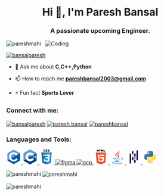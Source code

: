 <h1 align="center">Hi 👋, I'm Paresh Bansal</h1>
<h3 align="center">A passionate upcoming Engineer.</h3>
<img align="right" alt="Coding" width="400" src="https://in.pinterest.com/pin/311381761734186207/">

<p align="left"> <img src="https://komarev.com/ghpvc/?username=pareshmahi&label=Profile%20views&color=0e75b6&style=flat" alt="pareshmahi" /> </p>

<p align="left"> <a href="https://twitter.com/bansalparesh" target="blank"><img src="https://img.shields.io/twitter/follow/bansalparesh?logo=twitter&style=for-the-badge" alt="bansalparesh" /></a> </p>

- 💬 Ask me about **C,C++,Python**

- 📫 How to reach me **pareshbansal2003@gmail.com**

- ⚡ Fun fact **Sports Lover**

<h3 align="left">Connect with me:</h3>
<p align="left">
<a href="https://twitter.com/bansalparesh" target="blank"><img align="center" src="https://raw.githubusercontent.com/rahuldkjain/github-profile-readme-generator/master/src/images/icons/Social/twitter.svg" alt="bansalparesh" height="30" width="40" /></a>
<a href="https://linkedin.com/in/[paresh-bansal]" target="blank"><img align="center" src="https://raw.githubusercontent.com/rahuldkjain/github-profile-readme-generator/master/src/images/icons/Social/linked-in-alt.svg" alt="paresh bansal" height="30" width="40" /></a>
<a href="https://instagram.com/pareshbansal" target="blank"><img align="center" src="https://raw.githubusercontent.com/rahuldkjain/github-profile-readme-generator/master/src/images/icons/Social/instagram.svg" alt="pareshbansal" height="30" width="40" /></a>
</p>

<h3 align="left">Languages and Tools:</h3>
<p align="left"> <a href="https://www.cprogramming.com/" target="_blank" rel="noreferrer"> <img src="https://raw.githubusercontent.com/devicons/devicon/master/icons/c/c-original.svg" alt="c" width="40" height="40"/> </a> <a href="https://www.w3schools.com/cpp/" target="_blank" rel="noreferrer"> <img src="https://raw.githubusercontent.com/devicons/devicon/master/icons/cplusplus/cplusplus-original.svg" alt="cplusplus" width="40" height="40"/> </a> <a href="https://www.w3schools.com/css/" target="_blank" rel="noreferrer"> <img src="https://raw.githubusercontent.com/devicons/devicon/master/icons/css3/css3-original-wordmark.svg" alt="css3" width="40" height="40"/> </a> <a href="https://www.figma.com/" target="_blank" rel="noreferrer"> <img src="https://www.vectorlogo.zone/logos/figma/figma-icon.svg" alt="figma" width="40" height="40"/> </a> <a href="https://cloud.google.com" target="_blank" rel="noreferrer"> <img src="https://www.vectorlogo.zone/logos/google_cloud/google_cloud-icon.svg" alt="gcp" width="40" height="40"/> </a> <a href="https://www.w3.org/html/" target="_blank" rel="noreferrer"> <img src="https://raw.githubusercontent.com/devicons/devicon/master/icons/html5/html5-original-wordmark.svg" alt="html5" width="40" height="40"/> </a> <a href="https://www.java.com" target="_blank" rel="noreferrer"> <img src="https://raw.githubusercontent.com/devicons/devicon/master/icons/java/java-original.svg" alt="java" width="40" height="40"/> </a> <a href="https://pandas.pydata.org/" target="_blank" rel="noreferrer"> <img src="https://raw.githubusercontent.com/devicons/devicon/2ae2a900d2f041da66e950e4d48052658d850630/icons/pandas/pandas-original.svg" alt="pandas" width="40" height="40"/> </a> <a href="https://www.python.org" target="_blank" rel="noreferrer"> <img src="https://raw.githubusercontent.com/devicons/devicon/master/icons/python/python-original.svg" alt="python" width="40" height="40"/> </a> </p>

<p><img align="left" src="https://github-readme-stats.vercel.app/api/top-langs?username=pareshmahi&show_icons=true&locale=en&layout=compact" alt="pareshmahi" /></p>

<p>&nbsp;<img align="center" src="https://github-readme-stats.vercel.app/api?username=pareshmahi&show_icons=true&locale=en" alt="pareshmahi" /></p>

<p><img align="center" src="https://github-readme-streak-stats.herokuapp.com/?user=pareshmahi&" alt="pareshmahi" /></p>
